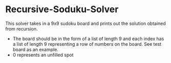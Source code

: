 # Recursive-Soduku-Solver
This solver takes in a 9x9 sudoku board and prints out the solution obtained from recursion.
  - The board should be in the form of a list of length 9 and each index has a list of length 9 representing a row of numbers on the board. See test board as an example.
  - 0 represents an unfilled spot
